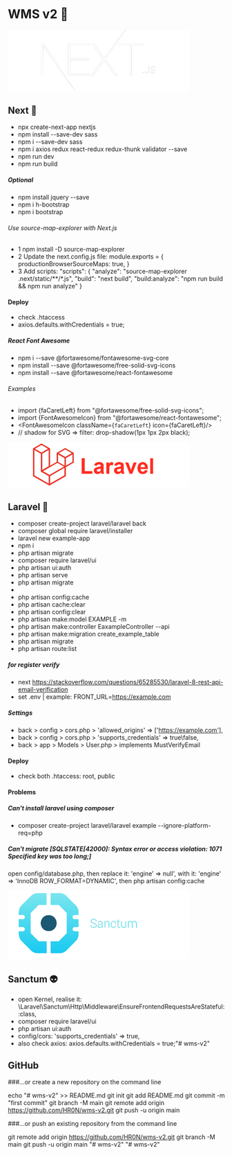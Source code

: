 # WMS v2 👾 




<img src="ui readme/Next%20logo.png" alt="Next logo" style="width: 420px"/>

## Next 🤖 
- npx create-next-app nextjs
- npm install --save-dev sass
- npm i --save-dev sass
- npm i axios redux react-redux redux-thunk validator --save
- npm run dev
- npm run build
##### Optional
- npm install jquery --save
- npm i h-bootstrap
- npm i bootstrap

###### Use source-map-explorer with Next.js
- 1 npm install -D source-map-explorer
- 2 Update the next.config.js file: 
        module.exports = {
          productionBrowserSourceMaps: true,
        }
- 3 Add scripts:
        "scripts": {
          "analyze": "source-map-explorer .next/static/**/*.js",
          "build": "next build",
          "build:analyze": "npm run build && npm run analyze"
        }
#### Deploy
- check .htaccess
- axios.defaults.withCredentials = true;


##### React Font Awesome
- npm i --save @fortawesome/fontawesome-svg-core
- npm install --save @fortawesome/free-solid-svg-icons
- npm install --save @fortawesome/react-fontawesome
###### Examples
- import {faCaretLeft} from "@fortawesome/free-solid-svg-icons";
- import {FontAwesomeIcon} from "@fortawesome/react-fontawesome";
- <FontAwesomeIcon className={`faCaretLeft`} icon={faCaretLeft}/>
- // shadow for SVG => filter: drop-shadow(1px 1px 2px black);



<img src="ui readme/Laravel%20logo.png" alt="Laravel logo" style="width: 420px"/>

## Laravel 🎃
- composer create-project laravel/laravel back
- composer global require laravel/installer
- laravel new example-app
- npm i
- php artisan migrate
- composer require laravel/ui
- php artisan ui:auth
- php artisan serve
- php artisan migrate
- 
- php artisan config:cache
- php artisan cache:clear
- php artisan config:clear
- php artisan make:model EXAMPLE -m
- php artisan make:controller EaxampleController --api
- php artisan make:migration create_example_table
- php artisan migrate
- php artisan route:list
##### for register verify
- next https://stackoverflow.com/questions/65285530/laravel-8-rest-api-email-verification
- set .env | example: FRONT_URL=https://example.com
##### Settings
- back > config > cors.php > 'allowed_origins' => ['https://example.com'],
- back > config > cors.php > 'supports_credentials' => true\false,
- back > app > Models > User.php >  implements MustVerifyEmail
#### Deploy
- check both .htaccess: root, public
#### Problems
##### Can't install laravel using composer
- composer create-project laravel/laravel example --ignore-platform-req=php
##### Can't migrate [SQLSTATE[42000]: Syntax error or access violation: 1071 Specified key was too long;]
open config/database.php, then
 replace it: 'engine' => null', with it: 'engine' => 'InnoDB ROW_FORMAT=DYNAMIC',
 then php artisan config:cache	




<img src="ui readme/Sanctum%20logo.png" alt="Sanctum logo" style="width: 420px"/>

## Sanctum 👽
- open Kernel, realise it: \Laravel\Sanctum\Http\Middleware\EnsureFrontendRequestsAreStateful::class,
- composer require laravel/ui
- php artisan ui:auth
- config/cors: 'supports_credentials' => true,
- also check axios: axios.defaults.withCredentials = true;"# wms-v2" 

## GitHub
###…or create a new repository on the command line

echo "# wms-v2" >> README.md
git init
git add README.md
git commit -m "first commit"
git branch -M main
git remote add origin https://github.com/HR0N/wms-v2.git
git push -u origin main


###…or push an existing repository from the command line

git remote add origin https://github.com/HR0N/wms-v2.git
git branch -M main
git push -u origin main
"# wms-v2" 
"# wms-v2" 
